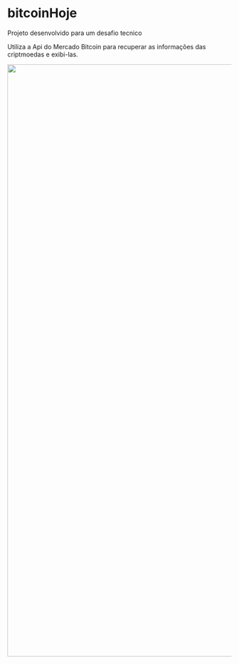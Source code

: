 # bitcoinHoje
Projeto desenvolvido para um desafio tecnico


Utiliza a Api do Mercado Bitcoin para recuperar as informações das criptmoedas e exibi-las.


<img src="https://uploaddeimagens.com.br/images/003/104/390/full/componente1.png?1614495840" width="627" height="1327"/>
